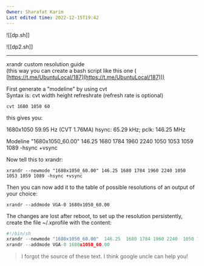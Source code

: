 ```yaml
---
Owner: Sharafat Karim
Last edited time: 2022-12-15T19:42
---
```

  

![[dp.sh]]

![[dp2.sh]]

---

xrandr custom resolution guide  
(this way you can create a bash script like this one (  
[https://t.me/UbuntuLocal/187](https://t.me/UbuntuLocal/187)))

First generate a "modeline" by using cvt  
Syntax is: cvt width height refreshrate (refresh rate is optional)  

`cvt 1680 1050 60`

this gives you:

1680x1050 59.95 Hz (CVT 1.76MA) hsync: 65.29 kHz; pclk: 146.25 MHz

Modeline "1680x1050_60.00" 146.25 1680 1784 1960 2240 1050 1053 1059 1089 -hsync +vsync

Now tell this to xrandr:

`xrandr --newmode "1680x1050_60.00" 146.25 1680 1784 1960 2240 1050 1053 1059 1089 -hsync +vsync`

Then you can now add it to the table of possible resolutions of an output of your choice:

`xrandr --addmode VGA-0 1680x1050_60.00`

The changes are lost after reboot, to set up the resolution persistently, create the file ~/.xprofile with the content:

```Python
#!/bin/sh
xrandr --newmode "1680x1050_60.00"  146.25  1680 1784 1960 2240  1050 1053 1059 1089 -hsync +vsync
xrandr --addmode VGA-0 1680x1050_60.00
```

> I forgot the source of these text. I think google uncle can help you!
